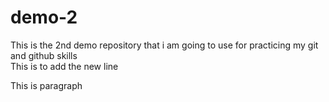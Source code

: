 # demo-2

This is the 2nd demo repository that i am going to use for practicing my git and github skills
<br>
This is to add the new line

<p>This is paragraph </p>
